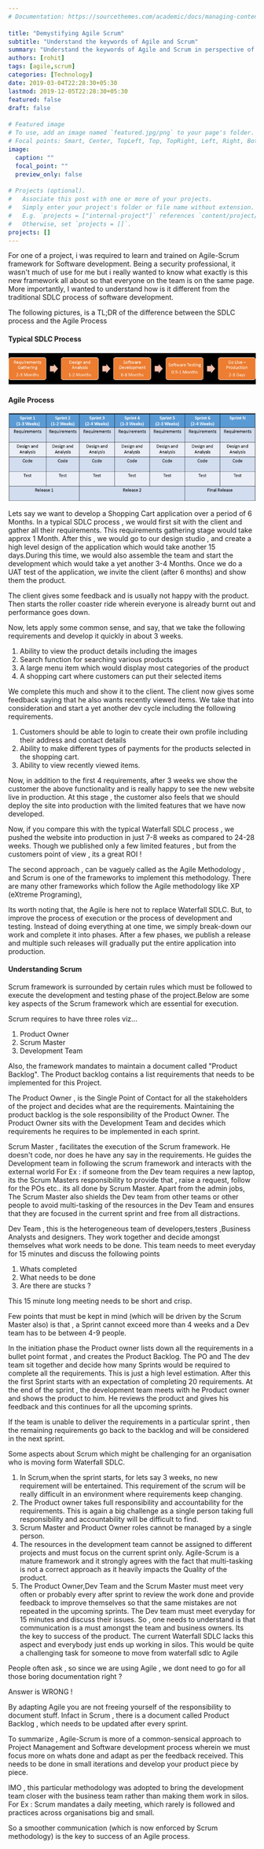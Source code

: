 ```yaml
---
# Documentation: https://sourcethemes.com/academic/docs/managing-content/

title: "Demystifying Agile Scrum"
subtitle: "Understand the keywords of Agile and Scrum"
summary: "Understand the keywords of Agile and Scrum in perspective of software development"
authors: [rohit]
tags: [agile,scrum]
categories: [Technology]
date: 2019-03-04T22:28:30+05:30
lastmod: 2019-12-05T22:28:30+05:30
featured: false
draft: false

# Featured image
# To use, add an image named `featured.jpg/png` to your page's folder.
# Focal points: Smart, Center, TopLeft, Top, TopRight, Left, Right, BottomLeft, Bottom, BottomRight.
image:
  caption: ""
  focal_point: ""
  preview_only: false

# Projects (optional).
#   Associate this post with one or more of your projects.
#   Simply enter your project's folder or file name without extension.
#   E.g. `projects = ["internal-project"]` references `content/project/deep-learning/index.md`.
#   Otherwise, set `projects = []`.
projects: []
---
```


For one of a project, i was required to learn and trained on Agile-Scrum framework for Software development. Being a security professional, it wasn't much of use for me but i really wanted to know what exactly is this new framework all about so that everyone on the team is on the same page. More importantly, I wanted to understand how is it different from the traditional SDLC process of software development.

The following pictures, is a TL;DR of the difference between the SDLC process and the Agile Process

#### Typical SDLC Process

![Typical SDLC Process](img/1.png)

#### Agile Process

![Agile Process](img/2.png)

Lets say we want to develop a Shopping Cart application over a period of 6 Months. In a typical SDLC process , we would first sit with the client and gather all their requirements. This requirements gathering stage would take approx 1 Month. After this , we would go to our design studio , and create a high level design of the application which would take another 15 days.During this time, we would also assemble the team and start the development which would take a yet another 3-4 Months. Once we do a UAT test of the application, we invite the client (after 6 months) and show them the product.

The client gives some feedback and is usually not happy with the product. Then starts the roller coaster ride wherein everyone is already burnt out and performance goes down.

Now, lets apply some common sense, and say, that we take the following requirements and develop it quickly in about 3 weeks.

1. Ability to view the product details including the images
2. Search function for searching various products
3. A large menu item which would display most categories of the product
4. A shopping cart where customers can put their selected items

We complete this much and show it to the client. The client now gives some feedback saying that he also wants recently viewed items. We take that into consideration and start a yet another dev cycle including the following requirements.

1. Customers should be able to login to create their own profile including their address and contact details
2. Ability to make different types of payments for the products selected in the shopping cart.
3. Ability to view recently viewed items.

Now, in addition to the first 4 requirements, after 3 weeks we show the customer the above functionality and is really happy to see the new website live in production. At this stage , the customer also feels that we should deploy the site into production with the limited features that we have now developed.

Now, if you compare this with the typical Waterfall SDLC process , we pushed the website into production in just 7-8 weeks as compared to 24-28 weeks. Though we published only a few limited features , but from the customers point of view , its a great ROI !

The second approach , can be vaguely called as the Agile Methodology , and Scrum is one of the frameworks to implement this methodology. There are many other frameworks which follow the Agile methodology like XP (eXtreme Programing),

Its worth noting that, the Agile is here not to replace Waterfall SDLC. But, to improve the process of execution or the process of development and testing. Instead of doing everything at one time, we simply break-down our work and complete it into phases. After a few phases, we publish a release and multiple such releases will gradually put the entire application into production.

#### Understanding Scrum

Scrum framework is surrounded by certain rules which must be followed to execute the development and testing phase of the project.Below are some key aspects of the Scrum framework which are essential for execution.

Scrum requires to have three roles viz...

1. Product Owner
2. Scrum Master
3. Development Team

Also, the framework mandates to maintain a document called "Product Backlog". The Product backlog contains a list requirements that needs to be implemented for this Project.

The Product Owner , is the Single Point of Contact for all the stakeholders of the project and decides what are the requirements. Maintaining the product backlog is the sole responsibility of the Product Owner. The Product Owner sits with the Development Team and decides which requirements he requires to be implemented in each sprint.

Scrum Master , facilitates the execution of the Scrum framework. He doesn't code, nor does he have any say in the requirements. He guides the Development team in following the scrum framework and interacts with the external world For Ex : if someone from the Dev team requires a new laptop, its the Scrum Masters responsibility to provide that , raise a request, follow for the POs etc.. its all done by Scrum Master. Apart from the admin jobs, The Scrum Master also shields the Dev team from other teams or other people to avoid multi-tasking of the resources in the Dev Team and ensures that they are focused in the current sprint and free from all distractions.

Dev Team , this is the heterogeneous team of developers,testers ,Business Analysts and designers. They work together and decide amongst themselves what work needs to be done. This team needs to meet everyday for 15 minutes and discuss the following points

1. Whats completed
2. What needs to be done
3. Are there are stucks ?

This 15 minute long meeting needs to be short and crisp.

Few points that must be kept in mind (which will be driven by the Scrum Master also) is that , a Sprint cannot exceed more than 4 weeks and a Dev team has to be between 4-9 people.

In the initiation phase the Product owner lists down all the requirements in a bullet point format , and creates the Product Backlog. The PO and The dev team sit together and decide how many Sprints would be required to complete all the requirements. This is just a high level estimation. After this the first Sprint starts with an expectation of completing 20 requirements. At the end of the sprint , the development team meets with he Product owner and shows the product to him. He reviews the product and gives his feedback and this continues for all the upcoming sprints.

If the team is unable to deliver the requirements in a particular sprint , then the remaining requirements go back to the backlog and will be considered in the next sprint.

Some aspects about Scrum which might be challenging for an organisation who is moving form Waterfall SDLC.

1. In Scrum,when the sprint starts, for lets say 3 weeks, no new requirement will be entertained. This requirement of the scrum will be really difficult in an environment where requirements keep changing.
2. The Product owner takes full responsibility and accountability for the requirements. This is again a big challenge as a single person taking full responsibility and accountability will be difficult to find.
3. Scrum Master and Product Owner roles cannot be managed by a single person.
4. The resources in the development team cannot be assigned to different projects and must focus on the current sprint only. Agile-Scrum is a mature framework and it strongly agrees with the fact that multi-tasking is not a correct approach as it heavily impacts the Quality of the product.
5. The Product Owner,Dev Team and the Scrum Master must meet very often or probably every after sprint to review the work done and provide feedback to improve themselves so that the same mistakes are not repeated in the upcoming sprints. The Dev team must meet everyday for 15 minutes and discuss their issues. So , one needs to understand is that communication is a must amongst the team and business owners. Its the key to success of the product. The current Waterfall SDLC lacks this aspect and everybody just ends up working in silos. This would be quite a challenging task for someone to move from waterfall sdlc to Agile

People often ask , so since we are using Agile , we dont need to go for all those boring documentation right ? 

Answer is WRONG !

By adapting Agile you are not freeing yourself of the responsibility to document stuff. Infact in Scrum , there is a document called Product Backlog , which needs to be updated after every sprint. 

To summarize , Agile-Scrum is more of a common-sensical approach to Project Management and Software development process wherein we must focus more on whats done and adapt as per the feedback received. This needs to be done in small iterations and develop your product piece by piece.

IMO , this particular methodology was adopted to bring the development team closer with the business team rather than making them work in silos. For Ex : Scrum mandates a daily meeting, which rarely is followed and practices across organisations big and small.

So a smoother communication (which is now enforced by Scrum methodology) is the key to success of an Agile process.